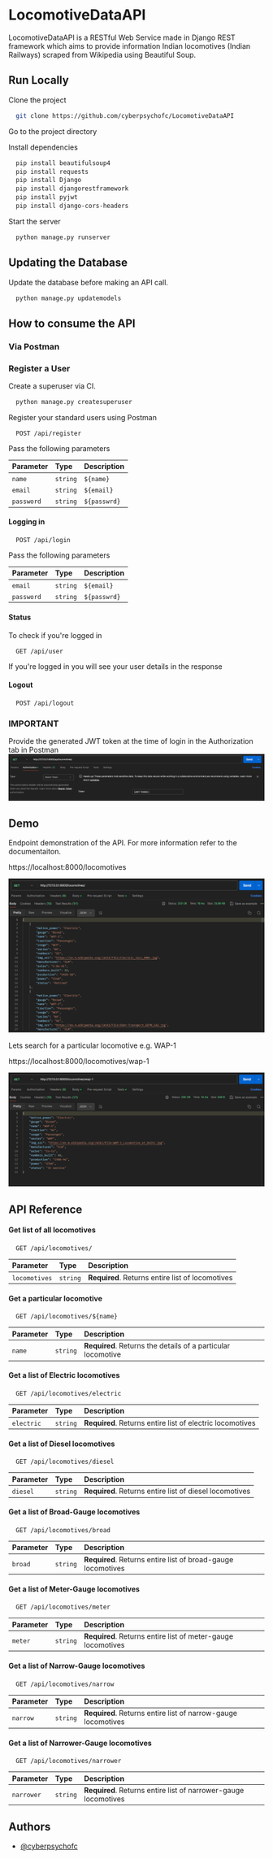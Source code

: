 
# LocomotiveDataAPI

LocomotiveDataAPI is a RESTful Web Service made in Django REST framework which aims to provide information Indian locomotives (Indian Railways) scraped from Wikipedia using Beautiful Soup.

## Run Locally

Clone the project

```bash
  git clone https://github.com/cyberpsychofc/LocomotiveDataAPI
```

Go to the project directory

Install dependencies

```bash
  pip install beautifulsoup4
  pip install requests
  pip install Django
  pip install djangorestframework
  pip install pyjwt
  pip install django-cors-headers
```

Start the server

```bash
  python manage.py runserver
```
## Updating the Database

Update the database before making an API call.

```bash
  python manage.py updatemodels
```
## How to consume the API
### Via Postman
### Register a User
Create a superuser via CI. 
```bash
  python manage.py createsuperuser
```
Register your standard users using Postman

```http
  POST /api/register
```
Pass the following parameters

| Parameter | Type     | Description                |
| :-------- | :------- | :------------------------- |
| `name` | `string` | `${name}` |
| `email` | `string` | `${email}` |
| `password` | `string` | `${passwrd}` |

#### Logging in

```http
  POST /api/login
```
Pass the following parameters

| Parameter | Type     | Description                |
| :-------- | :------- | :------------------------- |
| `email` | `string` | `${email}` |
| `password` | `string` | `${passwrd}` |
#### Status
To check if you're logged in
```http
  GET /api/user
```
If you're logged in you will see your user details in the response

#### Logout
```http
  POST /api/logout
```
### IMPORTANT

Provide the generated JWT token at the time of login in the Authorization tab in Postman
![token](./token.png)

## Demo

Endpoint demonstration of the API. For more information refer to the documentaiton.

https://localhost:8000/locomotives

![demo](./demo.png)

Lets search for a particular locomotive e.g. WAP-1

https://localhost:8000/locomotives/wap-1

![demo2](./demo2.png)


## API Reference

#### Get list of all locomotives

```http
  GET /api/locomotives/
```

| Parameter | Type     | Description                |
| :-------- | :------- | :------------------------- |
| `locomotives` | `string` | **Required**. Returns entire list of locomotives |

#### Get a particular locomotive

```http
  GET /api/locomotives/${name}
```

| Parameter | Type     | Description                       |
| :-------- | :------- | :-------------------------------- |
| `name`      | `string` | **Required**. Returns the details of a particular locomotive |

#### Get a list of Electric locomotives

```http
  GET /api/locomotives/electric
```

| Parameter | Type     | Description                       |
| :-------- | :------- | :-------------------------------- |
| `electric`      | `string` | **Required**. Returns entire list of electric locomotives |

#### Get a list of Diesel locomotives
```http
  GET /api/locomotives/diesel
```
| Parameter | Type     | Description                       |
| :-------- | :------- | :-------------------------------- |
| `diesel`      | `string` | **Required**. Returns entire list of diesel locomotives |

#### Get a list of Broad-Gauge locomotives

```http
  GET /api/locomotives/broad
```

| Parameter | Type     | Description                       |
| :-------- | :------- | :-------------------------------- |
| `broad`      | `string` | **Required**. Returns entire list of broad-gauge locomotives |
#### Get a list of Meter-Gauge locomotives

```http
  GET /api/locomotives/meter
```

| Parameter | Type     | Description                       |
| :-------- | :------- | :-------------------------------- |
| `meter`      | `string` | **Required**. Returns entire list of meter-gauge locomotives |

#### Get a list of Narrow-Gauge locomotives

```http
  GET /api/locomotives/narrow
```

| Parameter | Type     | Description                       |
| :-------- | :------- | :-------------------------------- |
| `narrow`      | `string` | **Required**. Returns entire list of narrow-gauge locomotives |

#### Get a list of Narrower-Gauge locomotives

```http
  GET /api/locomotives/narrower
```

| Parameter | Type     | Description                       |
| :-------- | :------- | :-------------------------------- |
| `narrower`      | `string` | **Required**. Returns entire list of narrower-gauge locomotives |


## Authors

- [@cyberpsychofc](https://www.github.com/cyberpsychofc)